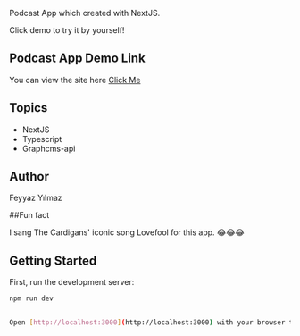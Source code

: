 Podcast App which created with NextJS.

Click demo to try it by yourself!

## Podcast App Demo Link

You can view the site here
[Click Me](https://acoustic-lift.surge.sh/)

## Topics

- NextJS
- Typescript
- Graphcms-api

## Author

Feyyaz Yılmaz

##Fun fact

I sang The Cardigans' iconic song Lovefool for this app. 😂😂😂

## Getting Started

First, run the development server:

```bash
npm run dev


Open [http://localhost:3000](http://localhost:3000) with your browser to see the result.
```


